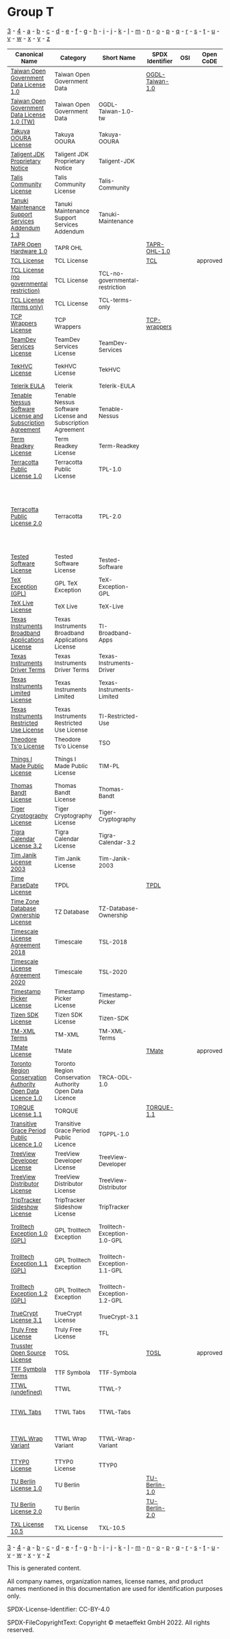 # Group T

[3](../[3]/README.md) -
[4](../[4]/README.md) -
[a](../[a]/README.md) - 
[b](../[b]/README.md) - 
[c](../[c]/README.md) - 
[d](../[d]/README.md) - 
[e](../[e]/README.md) - 
[f](../[f]/README.md) - 
[g](../[g]/README.md) - 
[h](../[h]/README.md) - 
[i](../[i]/README.md) - 
[j](../[j]/README.md) - 
[k](../[k]/README.md) - 
[l](../[l]/README.md) - 
[m](../[m]/README.md) - 
[n](../[n]/README.md) - 
[o](../[o]/README.md) - 
[p](../[p]/README.md) - 
[q](../[q]/README.md) - 
[r](../[r]/README.md) - 
[s](../[s]/README.md) - 
[t](../[t]/README.md) - 
[u](../[u]/README.md) - 
[v](../[v]/README.md) - 
[w](../[w]/README.md) - 
[x](../[x]/README.md) - 
[y](../[y]/README.md) - 
[z](../[z]/README.md)

|<sup>Canonical Name</sup>|<sup>Category</sup>|<sup>Short Name</sup>|<sup>SPDX Identifier</sup>|<sup>OSI</sup>|<sup>Open CoDE</sup>|<sup>ScanCode</sup>|<sup>Matched ScanCode</sup>|<sup>Type</sup>|
| --- | --- | --- | --- | --- | --- | --- | --- | --- |
|<sup>[Taiwan Open Government Data License 1.0]([ta]/Taiwan-Open-Government-Data-License-1.0.yaml)</sup>|<sup>Taiwan Open Government Data</sup>|<sup> </sup>|<sup>[OGDL-Taiwan-1.0](https://spdx.org/licenses/OGDL-Taiwan-1.0.html)</sup>| |<sup> </sup>|<sup>[ogdl-taiwan-1.0](https://github.com/nexB/scancode-toolkit/blob/develop/src/licensedcode/data/licenses/ogdl-taiwan-1.0.LICENSE)</sup>|<sup>[ogdl-taiwan-1.0](https://github.com/nexB/scancode-toolkit/blob/develop/src/licensedcode/data/licenses/ogdl-taiwan-1.0.LICENSE)</sup>|<sup>terms</sup>|
|<sup>[Taiwan Open Government Data License 1.0 (TW)]([ta]/Taiwan-Open-Government-Data-License-1.0-(TW).yaml)</sup>|<sup>Taiwan Open Government Data</sup>|<sup>OGDL-Taiwan-1.0-tw</sup>| | |<sup> </sup>| | |<sup>terms</sup>|
|<sup>[Takuya OOURA License]([ta]/Takuya-OOURA-License.yaml)</sup>|<sup>Takuya OOURA</sup>|<sup>Takuya-OOURA</sup>| | |<sup> </sup>|<sup>[takuya-ooura](https://github.com/nexB/scancode-toolkit/blob/develop/src/licensedcode/data/licenses/takuya-ooura.LICENSE)</sup>|<sup>[takuya-ooura](https://github.com/nexB/scancode-toolkit/blob/develop/src/licensedcode/data/licenses/takuya-ooura.LICENSE)</sup>|<sup>terms</sup>|
|<sup>[Taligent JDK Proprietary Notice]([ta]/Taligent-JDK-Proprietary-Notice.yaml)</sup>|<sup>Taligent JDK Proprietary Notice</sup>|<sup>Taligent-JDK</sup>| | |<sup> </sup>|<sup>[taligent-jdk](https://github.com/nexB/scancode-toolkit/blob/develop/src/licensedcode/data/licenses/taligent-jdk.LICENSE)</sup>|<sup>[taligent-jdk](https://github.com/nexB/scancode-toolkit/blob/develop/src/licensedcode/data/licenses/taligent-jdk.LICENSE)</sup>|<sup>terms</sup>|
|<sup>[Talis Community License]([ta]/Talis-Community-License.yaml)</sup>|<sup>Talis Community License</sup>|<sup>Talis-Community</sup>| | |<sup> </sup>|<sup>[ttcl](https://github.com/nexB/scancode-toolkit/blob/develop/src/licensedcode/data/licenses/ttcl.LICENSE)</sup>|<sup>[ttcl](https://github.com/nexB/scancode-toolkit/blob/develop/src/licensedcode/data/licenses/ttcl.LICENSE)</sup>|<sup>terms</sup>|
|<sup>[Tanuki Maintenance Support Services Addendum 1.3]([ta]/Tanuki-Maintenance-Support-Services-Addendum-1.3.yaml)</sup>|<sup>Tanuki Maintenance Support Services Addendum</sup>|<sup>Tanuki-Maintenance</sup>| | |<sup> </sup>|<sup>[tanuki-maintenance](https://github.com/nexB/scancode-toolkit/blob/develop/src/licensedcode/data/licenses/tanuki-maintenance.LICENSE)</sup>|<sup>[tanuki-maintenance](https://github.com/nexB/scancode-toolkit/blob/develop/src/licensedcode/data/licenses/tanuki-maintenance.LICENSE)</sup>|<sup>terms</sup>|
|<sup>[TAPR Open Hardware 1.0]([ta]/TAPR-Open-Hardware-1.0.yaml)</sup>|<sup>TAPR OHL</sup>|<sup> </sup>|<sup>[TAPR-OHL-1.0](https://spdx.org/licenses/TAPR-OHL-1.0.html)</sup>| |<sup> </sup>|<sup>[tapr-ohl-1.0](https://github.com/nexB/scancode-toolkit/blob/develop/src/licensedcode/data/licenses/tapr-ohl-1.0.LICENSE)</sup>|<sup>[tapr-ohl-1.0](https://github.com/nexB/scancode-toolkit/blob/develop/src/licensedcode/data/licenses/tapr-ohl-1.0.LICENSE)</sup>|<sup>terms</sup>|
|<sup>[TCL License]([tc]/TCL-License.yaml)</sup>|<sup>TCL License</sup>|<sup> </sup>|<sup>[TCL](https://spdx.org/licenses/TCL.html)</sup>| |<sup>approved</sup>|<sup>[tcl](https://github.com/nexB/scancode-toolkit/blob/develop/src/licensedcode/data/licenses/tcl.LICENSE)</sup>|<sup>[tcl](https://github.com/nexB/scancode-toolkit/blob/develop/src/licensedcode/data/licenses/tcl.LICENSE)</sup>|<sup>terms</sup>|
|<sup>[TCL License (no governmental restriction)]([tc]/TCL-License-(no-governmental-restriction).yaml)</sup>|<sup>TCL License</sup>|<sup>TCL-no-governmental-restriction</sup>| | |<sup> </sup>| |<sup>[newlib-historical](https://github.com/nexB/scancode-toolkit/blob/develop/src/licensedcode/data/licenses/newlib-historical.LICENSE), [warranty-disclaimer](https://github.com/nexB/scancode-toolkit/blob/develop/src/licensedcode/data/licenses/warranty-disclaimer.LICENSE)</sup>|<sup>terms</sup>|
|<sup>[TCL License (terms only)]([tc]/TCL-License-(terms-only).yaml)</sup>|<sup>TCL License</sup>|<sup>TCL-terms-only</sup>| | |<sup> </sup>|<sup>[newlib-historical](https://github.com/nexB/scancode-toolkit/blob/develop/src/licensedcode/data/licenses/newlib-historical.LICENSE)</sup>|<sup>[newlib-historical](https://github.com/nexB/scancode-toolkit/blob/develop/src/licensedcode/data/licenses/newlib-historical.LICENSE)</sup>|<sup>terms</sup>|
|<sup>[TCP Wrappers License]([tc]/TCP-Wrappers-License.yaml)</sup>|<sup>TCP Wrappers</sup>|<sup> </sup>|<sup>[TCP-wrappers](https://spdx.org/licenses/TCP-wrappers.html)</sup>| |<sup> </sup>|<sup>[tcp-wrappers](https://github.com/nexB/scancode-toolkit/blob/develop/src/licensedcode/data/licenses/tcp-wrappers.LICENSE)</sup>|<sup>[tcp-wrappers](https://github.com/nexB/scancode-toolkit/blob/develop/src/licensedcode/data/licenses/tcp-wrappers.LICENSE)</sup>|<sup>terms</sup>|
|<sup>[TeamDev Services License]([te]/TeamDev-Services-License.yaml)</sup>|<sup>TeamDev Services License</sup>|<sup>TeamDev-Services</sup>| | |<sup> </sup>|<sup>[teamdev-services](https://github.com/nexB/scancode-toolkit/blob/develop/src/licensedcode/data/licenses/teamdev-services.LICENSE)</sup>|<sup>[teamdev-services](https://github.com/nexB/scancode-toolkit/blob/develop/src/licensedcode/data/licenses/teamdev-services.LICENSE)</sup>|<sup>terms</sup>|
|<sup>[TekHVC License]([te]/TekHVC-License.yaml)</sup>|<sup>TekHVC License</sup>|<sup>TekHVC</sup>| | |<sup> </sup>| |<sup>[patent-disclaimer](https://github.com/nexB/scancode-toolkit/blob/develop/src/licensedcode/data/licenses/patent-disclaimer.LICENSE), [tekhvc](https://github.com/nexB/scancode-toolkit/blob/develop/src/licensedcode/data/licenses/tekhvc.LICENSE)</sup>|<sup>terms</sup>|
|<sup>[Telerik EULA]([te]/Telerik-EULA.yaml)</sup>|<sup>Telerik</sup>|<sup>Telerik-EULA</sup>| | |<sup> </sup>|<sup>[telerik-eula](https://github.com/nexB/scancode-toolkit/blob/develop/src/licensedcode/data/licenses/telerik-eula.LICENSE)</sup>|<sup>[telerik-eula](https://github.com/nexB/scancode-toolkit/blob/develop/src/licensedcode/data/licenses/telerik-eula.LICENSE)</sup>|<sup>terms</sup>|
|<sup>[Tenable Nessus Software License and Subscription Agreement]([te]/Tenable-Nessus-Software-License-and-Subscription-Agreement.yaml)</sup>|<sup>Tenable Nessus Software License and Subscription Agreement</sup>|<sup>Tenable-Nessus</sup>| | |<sup> </sup>|<sup>[tenable-nessus](https://github.com/nexB/scancode-toolkit/blob/develop/src/licensedcode/data/licenses/tenable-nessus.LICENSE)</sup>|<sup>[tenable-nessus](https://github.com/nexB/scancode-toolkit/blob/develop/src/licensedcode/data/licenses/tenable-nessus.LICENSE)</sup>|<sup>terms</sup>|
|<sup>[Term Readkey License]([te]/Term-Readkey-License.yaml)</sup>|<sup>Term Readkey License</sup>|<sup>Term-Readkey</sup>| | |<sup> </sup>|<sup>[term-readkey](https://github.com/nexB/scancode-toolkit/blob/develop/src/licensedcode/data/licenses/term-readkey.LICENSE)</sup>|<sup>[term-readkey](https://github.com/nexB/scancode-toolkit/blob/develop/src/licensedcode/data/licenses/term-readkey.LICENSE)</sup>|<sup>terms</sup>|
|<sup>[Terracotta Public License 1.0]([te]/Terracotta-Public-License-1.0.yaml)</sup>|<sup>Terracotta Public License</sup>|<sup>TPL-1.0</sup>| | |<sup> </sup>|<sup>[tpl-1.0](https://github.com/nexB/scancode-toolkit/blob/develop/src/licensedcode/data/licenses/tpl-1.0.LICENSE)</sup>|<sup>[tpl-1.0](https://github.com/nexB/scancode-toolkit/blob/develop/src/licensedcode/data/licenses/tpl-1.0.LICENSE)</sup>|<sup>terms</sup>|
|<sup>[Terracotta Public License 2.0]([te]/Terracotta-Public-License-2.0.yaml)</sup>|<sup>Terracotta</sup>|<sup>TPL-2.0</sup>| | |<sup> </sup>| |<sup>[apache-2.0](https://github.com/nexB/scancode-toolkit/blob/develop/src/licensedcode/data/licenses/apache-2.0.LICENSE), [cddl-1.0](https://github.com/nexB/scancode-toolkit/blob/develop/src/licensedcode/data/licenses/cddl-1.0.LICENSE), [mpl-1.0](https://github.com/nexB/scancode-toolkit/blob/develop/src/licensedcode/data/licenses/mpl-1.0.LICENSE), [mpl-2.0](https://github.com/nexB/scancode-toolkit/blob/develop/src/licensedcode/data/licenses/mpl-2.0.LICENSE), [mpl-2.0-no-copyleft-exception](https://github.com/nexB/scancode-toolkit/blob/develop/src/licensedcode/data/licenses/mpl-2.0-no-copyleft-exception.LICENSE), [mvt-1.1](https://github.com/nexB/scancode-toolkit/blob/develop/src/licensedcode/data/licenses/mvt-1.1.LICENSE), [nokos-1.0a](https://github.com/nexB/scancode-toolkit/blob/develop/src/licensedcode/data/licenses/nokos-1.0a.LICENSE)</sup>|<sup>terms</sup>|
|<sup>[Tested Software License]([te]/Tested-Software-License.yaml)</sup>|<sup>Tested Software License</sup>|<sup>Tested-Software</sup>| | |<sup> </sup>|<sup>[tested-software](https://github.com/nexB/scancode-toolkit/blob/develop/src/licensedcode/data/licenses/tested-software.LICENSE)</sup>|<sup>[tested-software](https://github.com/nexB/scancode-toolkit/blob/develop/src/licensedcode/data/licenses/tested-software.LICENSE)</sup>|<sup>terms</sup>|
|<sup>[TeX Exception (GPL)]([te]/TeX-Exception-(GPL).yaml)</sup>|<sup>GPL TeX Exception</sup>|<sup>TeX-Exception-GPL</sup>| | |<sup> </sup>|<sup>[tex-exception](https://github.com/nexB/scancode-toolkit/blob/develop/src/licensedcode/data/licenses/tex-exception.LICENSE)</sup>|<sup>[tex-exception](https://github.com/nexB/scancode-toolkit/blob/develop/src/licensedcode/data/licenses/tex-exception.LICENSE)</sup>|<sup>exception</sup>|
|<sup>[TeX Live License]([te]/TeX-Live-License.yaml)</sup>|<sup>TeX Live</sup>|<sup>TeX-Live</sup>| | |<sup> </sup>|<sup>[tex-live](https://github.com/nexB/scancode-toolkit/blob/develop/src/licensedcode/data/licenses/tex-live.LICENSE)</sup>|<sup>[tex-live](https://github.com/nexB/scancode-toolkit/blob/develop/src/licensedcode/data/licenses/tex-live.LICENSE)</sup>|<sup>terms</sup>|
|<sup>[Texas Instruments Broadband Applications License]([te]/Texas-Instruments-Broadband-Applications-License.yaml)</sup>|<sup>Texas Instruments Broadband Applications License</sup>|<sup>TI-Broadband-Apps</sup>| | |<sup> </sup>|<sup>[ti-broadband-apps](https://github.com/nexB/scancode-toolkit/blob/develop/src/licensedcode/data/licenses/ti-broadband-apps.LICENSE)</sup>|<sup>[ti-broadband-apps](https://github.com/nexB/scancode-toolkit/blob/develop/src/licensedcode/data/licenses/ti-broadband-apps.LICENSE)</sup>|<sup>terms</sup>|
|<sup>[Texas Instruments Driver Terms]([te]/Texas-Instruments-Driver-Terms.yaml)</sup>|<sup>Texas Instruments Driver Terms</sup>|<sup>Texas-Instruments-Driver</sup>| | |<sup> </sup>| | |<sup>terms</sup>|
|<sup>[Texas Instruments Limited License]([te]/Texas-Instruments-Limited-License.yaml)</sup>|<sup>Texas Instruments Limited</sup>|<sup>Texas-Instruments-Limited</sup>| | |<sup> </sup>|<sup>[ti-linux-firmware](https://github.com/nexB/scancode-toolkit/blob/develop/src/licensedcode/data/licenses/ti-linux-firmware.LICENSE)</sup>|<sup>[ti-linux-firmware](https://github.com/nexB/scancode-toolkit/blob/develop/src/licensedcode/data/licenses/ti-linux-firmware.LICENSE)</sup>|<sup>terms</sup>|
|<sup>[Texas Instruments Restricted Use License]([te]/Texas-Instruments-Restricted-Use-License.yaml)</sup>|<sup>Texas Instruments Restricted Use License</sup>|<sup>TI-Restricted-Use</sup>| | |<sup> </sup>|<sup>[ti-restricted](https://github.com/nexB/scancode-toolkit/blob/develop/src/licensedcode/data/licenses/ti-restricted.LICENSE)</sup>|<sup>[ti-restricted](https://github.com/nexB/scancode-toolkit/blob/develop/src/licensedcode/data/licenses/ti-restricted.LICENSE)</sup>|<sup>terms</sup>|
|<sup>[Theodore Ts'o License]([th]/Theodore-Ts'o-License.yaml)</sup>|<sup>Theodore Ts'o License</sup>|<sup>TSO</sup>| | |<sup> </sup>|<sup>[tso-license](https://github.com/nexB/scancode-toolkit/blob/develop/src/licensedcode/data/licenses/tso-license.LICENSE)</sup>|<sup>[tso-license](https://github.com/nexB/scancode-toolkit/blob/develop/src/licensedcode/data/licenses/tso-license.LICENSE)</sup>|<sup>terms</sup>|
|<sup>[Things I Made Public License]([th]/Things-I-Made-Public-License.yaml)</sup>|<sup>Things I Made Public License</sup>|<sup>TIM-PL</sup>| | |<sup> </sup>|<sup>[things-i-made-public-license](https://github.com/nexB/scancode-toolkit/blob/develop/src/licensedcode/data/licenses/things-i-made-public-license.LICENSE)</sup>|<sup>[things-i-made-public-license](https://github.com/nexB/scancode-toolkit/blob/develop/src/licensedcode/data/licenses/things-i-made-public-license.LICENSE)</sup>|<sup>terms</sup>|
|<sup>[Thomas Bandt License]([th]/Thomas-Bandt-License.yaml)</sup>|<sup>Thomas Bandt License</sup>|<sup>Thomas-Bandt</sup>| | |<sup> </sup>|<sup>[thomas-bandt](https://github.com/nexB/scancode-toolkit/blob/develop/src/licensedcode/data/licenses/thomas-bandt.LICENSE)</sup>|<sup>[thomas-bandt](https://github.com/nexB/scancode-toolkit/blob/develop/src/licensedcode/data/licenses/thomas-bandt.LICENSE)</sup>|<sup>terms</sup>|
|<sup>[Tiger Cryptography License]([ti]/Tiger-Cryptography-License.yaml)</sup>|<sup>Tiger Cryptography License</sup>|<sup>Tiger-Cryptography</sup>| | |<sup> </sup>|<sup>[tiger-crypto](https://github.com/nexB/scancode-toolkit/blob/develop/src/licensedcode/data/licenses/tiger-crypto.LICENSE)</sup>|<sup>[tiger-crypto](https://github.com/nexB/scancode-toolkit/blob/develop/src/licensedcode/data/licenses/tiger-crypto.LICENSE)</sup>|<sup>terms</sup>|
|<sup>[Tigra Calendar License 3.2]([ti]/Tigra-Calendar-License-3.2.yaml)</sup>|<sup>Tigra Calendar License</sup>|<sup>Tigra-Calendar-3.2</sup>| | |<sup> </sup>|<sup>[tigra-calendar-3.2](https://github.com/nexB/scancode-toolkit/blob/develop/src/licensedcode/data/licenses/tigra-calendar-3.2.LICENSE)</sup>|<sup>[tigra-calendar-3.2](https://github.com/nexB/scancode-toolkit/blob/develop/src/licensedcode/data/licenses/tigra-calendar-3.2.LICENSE)</sup>|<sup>terms</sup>|
|<sup>[Tim Janik License 2003]([ti]/Tim-Janik-License-2003.yaml)</sup>|<sup>Tim Janik License</sup>|<sup>Tim-Janik-2003</sup>| | |<sup> </sup>|<sup>[tim-janik-2003](https://github.com/nexB/scancode-toolkit/blob/develop/src/licensedcode/data/licenses/tim-janik-2003.LICENSE)</sup>|<sup>[tim-janik-2003](https://github.com/nexB/scancode-toolkit/blob/develop/src/licensedcode/data/licenses/tim-janik-2003.LICENSE)</sup>|<sup>terms</sup>|
|<sup>[Time ParseDate License]([ti]/Time-ParseDate-License.yaml)</sup>|<sup>TPDL</sup>|<sup> </sup>|<sup>[TPDL](https://spdx.org/licenses/TPDL.html)</sup>| |<sup> </sup>| |<sup>[gpl-2.0](https://github.com/nexB/scancode-toolkit/blob/develop/src/licensedcode/data/licenses/gpl-2.0.LICENSE), [other-permissive](https://github.com/nexB/scancode-toolkit/blob/develop/src/licensedcode/data/licenses/other-permissive.LICENSE)</sup>|<sup>terms</sup>|
|<sup>[Time Zone Database Ownership License]([ti]/Time-Zone-Database-Ownership-License.yaml)</sup>|<sup>TZ Database</sup>|<sup>TZ-Database-Ownership</sup>| | |<sup> </sup>| |<sup>[public-domain](https://github.com/nexB/scancode-toolkit/blob/develop/src/licensedcode/data/licenses/public-domain.LICENSE)</sup>|<sup>terms</sup>|
|<sup>[Timescale License Agreement 2018]([ti]/Timescale-License-Agreement-2018.yaml)</sup>|<sup>Timescale</sup>|<sup>TSL-2018</sup>| | |<sup> </sup>|<sup>[tsl-2018](https://github.com/nexB/scancode-toolkit/blob/develop/src/licensedcode/data/licenses/tsl-2018.LICENSE)</sup>|<sup>[tsl-2018](https://github.com/nexB/scancode-toolkit/blob/develop/src/licensedcode/data/licenses/tsl-2018.LICENSE)</sup>|<sup>terms</sup>|
|<sup>[Timescale License Agreement 2020]([ti]/Timescale-License-Agreement-2020.yaml)</sup>|<sup>Timescale</sup>|<sup>TSL-2020</sup>| | |<sup> </sup>|<sup>[tsl-2020](https://github.com/nexB/scancode-toolkit/blob/develop/src/licensedcode/data/licenses/tsl-2020.LICENSE)</sup>|<sup>[tsl-2020](https://github.com/nexB/scancode-toolkit/blob/develop/src/licensedcode/data/licenses/tsl-2020.LICENSE)</sup>|<sup>terms</sup>|
|<sup>[Timestamp Picker License]([ti]/Timestamp-Picker-License.yaml)</sup>|<sup>Timestamp Picker License</sup>|<sup>Timestamp-Picker</sup>| | |<sup> </sup>|<sup>[timestamp-picker](https://github.com/nexB/scancode-toolkit/blob/develop/src/licensedcode/data/licenses/timestamp-picker.LICENSE)</sup>|<sup>[timestamp-picker](https://github.com/nexB/scancode-toolkit/blob/develop/src/licensedcode/data/licenses/timestamp-picker.LICENSE)</sup>|<sup>terms</sup>|
|<sup>[Tizen SDK License]([ti]/Tizen-SDK-License.yaml)</sup>|<sup>Tizen SDK License</sup>|<sup>Tizen-SDK</sup>| | |<sup> </sup>|<sup>[tizen-sdk](https://github.com/nexB/scancode-toolkit/blob/develop/src/licensedcode/data/licenses/tizen-sdk.LICENSE)</sup>|<sup>[tizen-sdk](https://github.com/nexB/scancode-toolkit/blob/develop/src/licensedcode/data/licenses/tizen-sdk.LICENSE)</sup>|<sup>terms</sup>|
|<sup>[TM-XML Terms]([tm]/TM-XML-Terms.yaml)</sup>|<sup>TM-XML</sup>|<sup>TM-XML-Terms</sup>| | |<sup> </sup>| | |<sup>terms</sup>|
|<sup>[TMate License]([tm]/TMate-License.yaml)</sup>|<sup>TMate</sup>|<sup> </sup>|<sup>[TMate](https://spdx.org/licenses/TMate.html)</sup>| |<sup>approved</sup>|<sup>[tmate](https://github.com/nexB/scancode-toolkit/blob/develop/src/licensedcode/data/licenses/tmate.LICENSE)</sup>|<sup>[tmate](https://github.com/nexB/scancode-toolkit/blob/develop/src/licensedcode/data/licenses/tmate.LICENSE)</sup>|<sup>terms</sup>|
|<sup>[Toronto Region Conservation Authority Open Data Licence 1.0]([to]/Toronto-Region-Conservation-Authority-Open-Data-Licence-1.0.yaml)</sup>|<sup>Toronto Region Conservation Authority Open Data Licence</sup>|<sup>TRCA-ODL-1.0</sup>| | |<sup> </sup>|<sup>[trca-odl-1.0](https://github.com/nexB/scancode-toolkit/blob/develop/src/licensedcode/data/licenses/trca-odl-1.0.LICENSE)</sup>|<sup>[trca-odl-1.0](https://github.com/nexB/scancode-toolkit/blob/develop/src/licensedcode/data/licenses/trca-odl-1.0.LICENSE)</sup>|<sup>terms</sup>|
|<sup>[TORQUE License 1.1]([to]/TORQUE-License-1.1.yaml)</sup>|<sup>TORQUE</sup>|<sup> </sup>|<sup>[TORQUE-1.1](https://spdx.org/licenses/TORQUE-1.1.html)</sup>| |<sup> </sup>|<sup>[torque-1.1](https://github.com/nexB/scancode-toolkit/blob/develop/src/licensedcode/data/licenses/torque-1.1.LICENSE)</sup>|<sup>[torque-1.1](https://github.com/nexB/scancode-toolkit/blob/develop/src/licensedcode/data/licenses/torque-1.1.LICENSE)</sup>|<sup>terms</sup>|
|<sup>[Transitive Grace Period Public Licence 1.0]([tr]/Transitive-Grace-Period-Public-Licence-1.0.yaml)</sup>|<sup>Transitive Grace Period Public Licence</sup>|<sup>TGPPL-1.0</sup>| | |<sup> </sup>|<sup>[tgppl-1.0](https://github.com/nexB/scancode-toolkit/blob/develop/src/licensedcode/data/licenses/tgppl-1.0.LICENSE)</sup>|<sup>[tgppl-1.0](https://github.com/nexB/scancode-toolkit/blob/develop/src/licensedcode/data/licenses/tgppl-1.0.LICENSE)</sup>|<sup>terms</sup>|
|<sup>[TreeView Developer License]([tr]/TreeView-Developer-License.yaml)</sup>|<sup>TreeView Developer License</sup>|<sup>TreeView-Developer</sup>| | |<sup> </sup>|<sup>[treeview-developer](https://github.com/nexB/scancode-toolkit/blob/develop/src/licensedcode/data/licenses/treeview-developer.LICENSE)</sup>|<sup>[treeview-developer](https://github.com/nexB/scancode-toolkit/blob/develop/src/licensedcode/data/licenses/treeview-developer.LICENSE)</sup>|<sup>terms</sup>|
|<sup>[TreeView Distributor License]([tr]/TreeView-Distributor-License.yaml)</sup>|<sup>TreeView Distributor License</sup>|<sup>TreeView-Distributor</sup>| | |<sup> </sup>|<sup>[treeview-distributor](https://github.com/nexB/scancode-toolkit/blob/develop/src/licensedcode/data/licenses/treeview-distributor.LICENSE)</sup>|<sup>[treeview-distributor](https://github.com/nexB/scancode-toolkit/blob/develop/src/licensedcode/data/licenses/treeview-distributor.LICENSE)</sup>|<sup>terms</sup>|
|<sup>[TripTracker Slideshow License]([tr]/TripTracker-Slideshow-License.yaml)</sup>|<sup>TripTracker Slideshow License</sup>|<sup>TripTracker</sup>| | |<sup> </sup>|<sup>[triptracker](https://github.com/nexB/scancode-toolkit/blob/develop/src/licensedcode/data/licenses/triptracker.LICENSE)</sup>|<sup>[triptracker](https://github.com/nexB/scancode-toolkit/blob/develop/src/licensedcode/data/licenses/triptracker.LICENSE)</sup>|<sup>terms</sup>|
|<sup>[Trolltech Exception 1.0 (GPL)]([tr]/Trolltech-Exception-1.0-(GPL).yaml)</sup>|<sup>GPL Trolltech Exception</sup>|<sup>Trolltech-Exception-1.0-GPL</sup>| | |<sup> </sup>|<sup>[trolltech-gpl-exception-1.0](https://github.com/nexB/scancode-toolkit/blob/develop/src/licensedcode/data/licenses/trolltech-gpl-exception-1.0.LICENSE)</sup>|<sup>[trolltech-gpl-exception-1.0](https://github.com/nexB/scancode-toolkit/blob/develop/src/licensedcode/data/licenses/trolltech-gpl-exception-1.0.LICENSE)</sup>|<sup>exception</sup>|
|<sup>[Trolltech Exception 1.1 (GPL)]([tr]/Trolltech-Exception-1.1-(GPL).yaml)</sup>|<sup>GPL Trolltech Exception</sup>|<sup>Trolltech-Exception-1.1-GPL</sup>| | |<sup> </sup>|<sup>[trolltech-gpl-exception-1.1](https://github.com/nexB/scancode-toolkit/blob/develop/src/licensedcode/data/licenses/trolltech-gpl-exception-1.1.LICENSE)</sup>|<sup>[trolltech-gpl-exception-1.1](https://github.com/nexB/scancode-toolkit/blob/develop/src/licensedcode/data/licenses/trolltech-gpl-exception-1.1.LICENSE)</sup>|<sup>excpetion</sup>|
|<sup>[Trolltech Exception 1.2 (GPL)]([tr]/Trolltech-Exception-1.2-(GPL).yaml)</sup>|<sup>GPL Trolltech Exception</sup>|<sup>Trolltech-Exception-1.2-GPL</sup>| | |<sup> </sup>|<sup>[trolltech-gpl-exception-1.2](https://github.com/nexB/scancode-toolkit/blob/develop/src/licensedcode/data/licenses/trolltech-gpl-exception-1.2.LICENSE)</sup>|<sup>[trolltech-gpl-exception-1.2](https://github.com/nexB/scancode-toolkit/blob/develop/src/licensedcode/data/licenses/trolltech-gpl-exception-1.2.LICENSE)</sup>|<sup>exception</sup>|
|<sup>[TrueCrypt License 3.1]([tr]/TrueCrypt-License-3.1.yaml)</sup>|<sup>TrueCrypt License</sup>|<sup>TrueCrypt-3.1</sup>| | |<sup> </sup>|<sup>[truecrypt-3.1](https://github.com/nexB/scancode-toolkit/blob/develop/src/licensedcode/data/licenses/truecrypt-3.1.LICENSE)</sup>|<sup>[truecrypt-3.1](https://github.com/nexB/scancode-toolkit/blob/develop/src/licensedcode/data/licenses/truecrypt-3.1.LICENSE)</sup>|<sup>terms</sup>|
|<sup>[Truly Free License]([tr]/Truly-Free-License.yaml)</sup>|<sup>Truly Free License</sup>|<sup>TFL</sup>| | |<sup> </sup>|<sup>[tfl](https://github.com/nexB/scancode-toolkit/blob/develop/src/licensedcode/data/licenses/tfl.LICENSE)</sup>|<sup>[tfl](https://github.com/nexB/scancode-toolkit/blob/develop/src/licensedcode/data/licenses/tfl.LICENSE)</sup>|<sup>terms</sup>|
|<sup>[Trusster Open Source License]([tr]/Trusster-Open-Source-License.yaml)</sup>|<sup>TOSL</sup>|<sup> </sup>|<sup>[TOSL](https://spdx.org/licenses/TOSL.html)</sup>| |<sup>approved</sup>|<sup>[tosl](https://github.com/nexB/scancode-toolkit/blob/develop/src/licensedcode/data/licenses/tosl.LICENSE)</sup>|<sup>[tosl](https://github.com/nexB/scancode-toolkit/blob/develop/src/licensedcode/data/licenses/tosl.LICENSE)</sup>|<sup>terms</sup>|
|<sup>[TTF Symbola Terms]([tt]/TTF-Symbola-Terms.yaml)</sup>|<sup>TTF Symbola</sup>|<sup>TTF-Symbola</sup>| | |<sup> </sup>| | |<sup>terms</sup>|
|<sup>[TTWL (undefined)]([tt]/TTWL-(undefined).yaml)</sup>|<sup>TTWL</sup>|<sup>TTWL-?</sup>| | |<sup> </sup>| | |<sup>terms</sup>|
|<sup>[TTWL Tabs]([tt]/TTWL-Tabs.yaml)</sup>|<sup>TTWL Tabs</sup>|<sup>TTWL-Tabs</sup>| | |<sup> </sup>| |<sup>[other-copyleft](https://github.com/nexB/scancode-toolkit/blob/develop/src/licensedcode/data/licenses/other-copyleft.LICENSE), [other-permissive](https://github.com/nexB/scancode-toolkit/blob/develop/src/licensedcode/data/licenses/other-permissive.LICENSE)</sup>|<sup>terms</sup>|
|<sup>[TTWL Wrap Variant]([tt]/TTWL-Wrap-Variant.yaml)</sup>|<sup>TTWL Wrap Variant</sup>|<sup>TTWL-Wrap-Variant</sup>| | |<sup> </sup>| |<sup>[other-copyleft](https://github.com/nexB/scancode-toolkit/blob/develop/src/licensedcode/data/licenses/other-copyleft.LICENSE), [other-permissive](https://github.com/nexB/scancode-toolkit/blob/develop/src/licensedcode/data/licenses/other-permissive.LICENSE)</sup>|<sup>terms</sup>|
|<sup>[TTYP0 License]([tt]/TTYP0-License.yaml)</sup>|<sup>TTYP0 License</sup>|<sup>TTYP0</sup>| | |<sup> </sup>|<sup>[ttyp0](https://github.com/nexB/scancode-toolkit/blob/develop/src/licensedcode/data/licenses/ttyp0.LICENSE)</sup>|<sup>[ttyp0](https://github.com/nexB/scancode-toolkit/blob/develop/src/licensedcode/data/licenses/ttyp0.LICENSE)</sup>|<sup>terms</sup>|
|<sup>[TU Berlin License 1.0]([tu]/TU-Berlin-License-1.0.yaml)</sup>|<sup>TU Berlin</sup>|<sup> </sup>|<sup>[TU-Berlin-1.0](https://spdx.org/licenses/TU-Berlin-1.0.html)</sup>| |<sup> </sup>|<sup>[tu-berlin](https://github.com/nexB/scancode-toolkit/blob/develop/src/licensedcode/data/licenses/tu-berlin.LICENSE)</sup>|<sup>[tu-berlin](https://github.com/nexB/scancode-toolkit/blob/develop/src/licensedcode/data/licenses/tu-berlin.LICENSE)</sup>|<sup>terms</sup>|
|<sup>[TU Berlin License 2.0]([tu]/TU-Berlin-License-2.0.yaml)</sup>|<sup>TU Berlin</sup>|<sup> </sup>|<sup>[TU-Berlin-2.0](https://spdx.org/licenses/TU-Berlin-2.0.html)</sup>| |<sup> </sup>|<sup>[tu-berlin-2.0](https://github.com/nexB/scancode-toolkit/blob/develop/src/licensedcode/data/licenses/tu-berlin-2.0.LICENSE)</sup>|<sup>[tu-berlin-2.0](https://github.com/nexB/scancode-toolkit/blob/develop/src/licensedcode/data/licenses/tu-berlin-2.0.LICENSE)</sup>|<sup>terms</sup>|
|<sup>[TXL License 10.5]([tx]/TXL-License-10.5.yaml)</sup>|<sup>TXL License</sup>|<sup>TXL-10.5</sup>| | |<sup> </sup>|<sup>[txl-10.5](https://github.com/nexB/scancode-toolkit/blob/develop/src/licensedcode/data/licenses/txl-10.5.LICENSE)</sup>|<sup>[txl-10.5](https://github.com/nexB/scancode-toolkit/blob/develop/src/licensedcode/data/licenses/txl-10.5.LICENSE)</sup>|<sup>terms</sup>|

[3](../[3]/README.md) -
[4](../[4]/README.md) -
[a](../[a]/README.md) - 
[b](../[b]/README.md) - 
[c](../[c]/README.md) - 
[d](../[d]/README.md) - 
[e](../[e]/README.md) - 
[f](../[f]/README.md) - 
[g](../[g]/README.md) - 
[h](../[h]/README.md) - 
[i](../[i]/README.md) - 
[j](../[j]/README.md) - 
[k](../[k]/README.md) - 
[l](../[l]/README.md) - 
[m](../[m]/README.md) - 
[n](../[n]/README.md) - 
[o](../[o]/README.md) - 
[p](../[p]/README.md) - 
[q](../[q]/README.md) - 
[r](../[r]/README.md) - 
[s](../[s]/README.md) - 
[t](../[t]/README.md) - 
[u](../[u]/README.md) - 
[v](../[v]/README.md) - 
[w](../[w]/README.md) - 
[x](../[x]/README.md) - 
[y](../[y]/README.md) - 
[z](../[z]/README.md)


This is generated content.

All company names, organization names, license names, and product names mentioned in this documentation are used for identification purposes only.

SPDX-License-Identifier: CC-BY-4.0

SPDX-FileCopyrightText: Copyright © metaeffekt GmbH 2022. All rights reserved.

